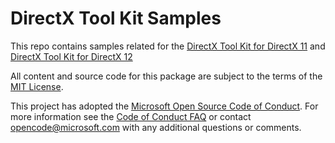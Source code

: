 # DirectX Tool Kit Samples

This repo contains samples related for the [DirectX Tool Kit for DirectX 11](https://github.com/Microsoft/DirectXTK) and [DirectX Tool Kit for DirectX 12](https://github.com/Microsoft/DirectXTK12)

All content and source code for this package are subject to the terms of the [MIT License](http://opensource.org/licenses/MIT).

This project has adopted the [Microsoft Open Source Code of Conduct](https://opensource.microsoft.com/codeofconduct/). For more information see the [Code of Conduct FAQ](https://opensource.microsoft.com/codeofconduct/faq/) or contact [opencode@microsoft.com](mailto:opencode@microsoft.com) with any additional questions or comments.

